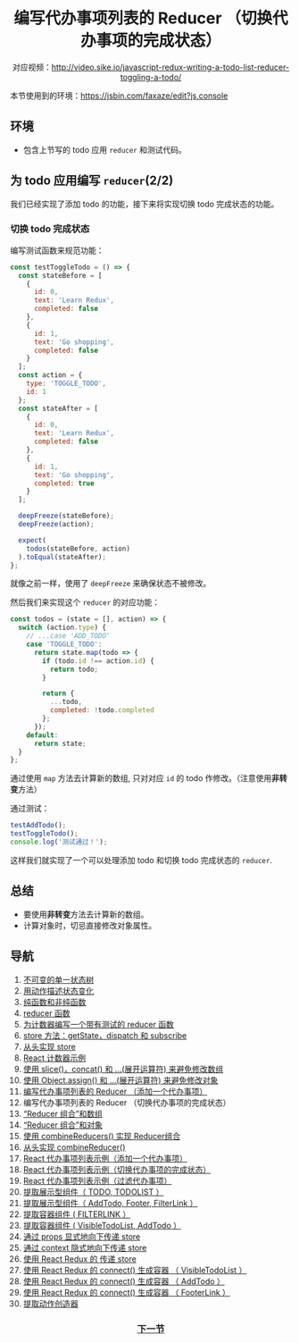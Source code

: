 <h1 align="center">编写代办事项列表的 Reducer （切换代办事项的完成状态）</h1>
<p align="center">对应视频：<a href="http://video.sike.io/javascript-redux-writing-a-todo-list-reducer-toggling-a-todo/" target="_blank">http://video.sike.io/javascript-redux-writing-a-todo-list-reducer-toggling-a-todo/</a></p>

本节使用到的环境：https://jsbin.com/faxaze/edit?js,console

## 环境
- 包含上节写的 todo 应用 `reducer` 和测试代码。

## 为 todo 应用编写 `reducer`(2/2)
我们已经实现了添加 todo 的功能，接下来将实现切换 todo 完成状态的功能。

### 切换 todo 完成状态
编写测试函数来规范功能：

```js
const testToggleTodo = () => {
  const stateBefore = [
    {
      id: 0,
      text: 'Learn Redux',
      completed: false
    },
    {
      id: 1,
      text: 'Go shopping',
      completed: false
    }
  ];
  const action = {
    type: 'TOGGLE_TODO',
    id: 1
  };
  const stateAfter = [
    {
      id: 0,
      text: 'Learn Redux',
      completed: false
    },
    {
      id: 1,
      text: 'Go shopping',
      completed: true
    }
  ];

  deepFreeze(stateBefore);
  deepFreeze(action);

  expect(
    todos(stateBefore, action)
  ).toEqual(stateAfter);
};
```

就像之前一样，使用了 `deepFreeze` 来确保状态不被修改。

然后我们来实现这个 `reducer` 的对应功能：

```js
const todos = (state = [], action) => {
  switch (action.type) {
    // ...case 'ADD_TODO'
    case 'TOGGLE_TODO':
      return state.map(todo => {
        if (todo.id !== action.id) {
          return todo;
        }

        return {
          ...todo,
          completed: !todo.completed
        };
      });
    default:
      return state;
  }
};
```

通过使用 `map` 方法去计算新的数组, 只对对应 `id` 的 todo 作修改。（注意使用**非转变**方法）

通过测试：

```js
testAddTodo();
testToggleTodo();
console.log('测试通过！');
```

这样我们就实现了一个可以处理添加 todo 和切换 todo 完成状态的 `reducer`.

## 总结
- 要使用**非转变**方法去计算新的数组。
- 计算对象时，切忌直接修改对象属性。

## 导航
1. <a href="1.md">不可变的单一状态树</a>
2. <a href="2.md">用动作描述状态变化</a>
3. <a href="3.md">纯函数和非纯函数</a>
4. <a href="4.md">reducer 函数</a>
5. <a href="5.md">为计数器编写一个带有测试的 reducer 函数</a>
6. <a href="6.md">store 方法：getState，dispatch 和 subscribe</a>
7. <a href="7.md">从头实现 store</a>
8. <a href="8.md">React 计数器示例</a>
9. <a href="9.md">使用 slice()，concat() 和 ...(展开运算符) 来避免修改数组</a>
10. <a href="10.md">使用 Object.assign() 和  ...(展开运算符) 来避免修改对象</a>
11. <a href="11.md">编写代办事项列表的 Reducer （添加一个代办事项）</a>
12. 编写代办事项列表的 Reducer （切换代办事项的完成状态）
13. <a href="13.md">“Reducer 组合”和数组</a>
14. <a href="14.md">“Reducer 组合”和对象</a>
15. <a href="15.md">使用 combineReducers() 实现 Reducer组合</a>
16. <a href="16.md">从头实现 combineReducer() </a>
17. <a href="17.md">React 代办事项列表示例（添加一个代办事项）</a>
18. <a href="18.md">React 代办事项列表示例（切换代办事项的完成状态）</a>
19. <a href="19.md">React 代办事项列表示例（过滤代办事项）</a>
20. <a href="20.md">提取展示型组件（ TODO, TODOLIST ）</a>
21. <a href="21.md">提取展示型组件（ AddTodo, Footer, FilterLink ）</a>
22. <a href="22.md">提取容器组件 ( FILTERLINK ）</a>
23. <a href="23.md">提取容器组件 ( VisibleTodoList, AddTodo ）</a>
24. <a href="24.md">通过 props 显式地向下传递 store</a>
25. <a href="25.md">通过 context 隐式地向下传递 store</a>
26. <a href="26.md">使用 React Redux 的 <Provider> 传递 store</a>
27. <a href="27.md">使用 React Redux 的 connect() 生成容器 （ VisibleTodoList ）</a>
28. <a href="28.md">使用 React Redux 的 connect() 生成容器 （ AddTodo ）</a>
29. <a href="29.md">使用 React Redux 的 connect() 生成容器 （ FooterLink ）</a>
30. <a href="30.md">提取动作创造器</a>

<h3 align="center"><a href="13.md">下一节</a></h3>
